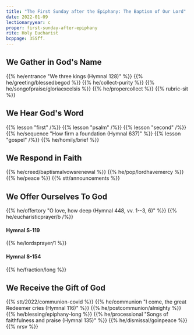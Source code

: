 ```yaml
---
title: "The First Sunday after the Epiphany: The Baptism of Our Lord"
date: 2022-01-09
lectionaryyear: c
proper: first-sunday-after-epiphany
rite: Holy Eucharist
bcppage: 355ff.
---
```


## We Gather in God's Name
{{% he/entrance "We three kings (Hymnal 128)" %}}
{{% he/greeting/blessedbegod %}}
{{% he/collect-purity %}}
{{% he/songofpraise/gloriaexcelsis %}}
{{% he/propercollect %}}
{{% rubric-sit %}}

## We Hear God's Word
{{% lesson "first" /%}}
{{% lesson "psalm" /%}}
{{% lesson "second" /%}}
{{% he/sequence "How firm a foundation (Hymnal 637)" %}}
{{% lesson "gospel" /%}}
{{% he/homily/brief %}}

## We Respond in Faith
{{% he/creed/baptismalvowsrenewal %}}
{{% he/pop/lordhavemercy %}}
{{% he/peace %}}
{{% stt/announcements %}}

## We Offer Ourselves To God
{{% he/offertory "O love, how deep (Hymnal 448, vv. 1--3, 6)" %}}
{{% he/eucharisticprayer/b /%}}

#### Hymnal S-119
{{% he/lordsprayer/1 %}}

#### Hymnal S-154
{{% he/fraction/long %}}

## We Receive the Gift of God
{{% stt/2022/communion-covid %}}
{{% he/communion "I come, the great Redeemer cries (Hymnal 116)" %}}
{{% he/postcommunion/almighty %}}
{{% he/blessing/epiphany-long %}}
{{% he/processional "Songs of faithfulness and praise (Hymnal 135)" %}}
{{% he/dismissal/goinpeace %}}
{{% nrsv %}}

